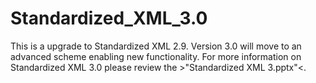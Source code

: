 # Standardized_XML_3.0

This is a upgrade to Standardized XML 2.9. 
Version 3.0 will move to an advanced scheme enabling new functionality.
For more information on Standardized XML 3.0 please review the >"Standardized XML 3.pptx"<.
